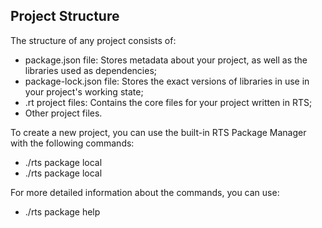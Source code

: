 ## Project Structure

The structure of any project consists of:

* package.json file: Stores metadata about your project, as well as the libraries used as dependencies;
* package-lock.json file: Stores the exact versions of libraries in use in your project's working state;
* .rt project files: Contains the core files for your project written in RTS;
* Other project files.

To create a new project, you can use the built-in RTS Package Manager with the following commands:

* ./rts package local
* ./rts package local <package name>

For more detailed information about the commands, you can use:

* ./rts package help
